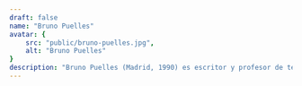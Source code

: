```yaml
---
draft: false
name: "Bruno Puelles"
avatar: {
    src: "public/bruno-puelles.jpg",
    alt: "Bruno Puelles"
}
description: "Bruno Puelles (Madrid, 1990) es escritor y profesor de teatro. Desde el lanzamiento de su primer libro en 2017 ha publicado más de una docena de novelas y novelas cortas, así como relatos en varias antologías y un guion de miniserie. Algunos de sus libros están dirigidos a jóvenes, como Los secretos del Hotel Jardín de Odette, Las tres despedidas de Georg Kahn o La ciudad de los mil ojos (Premio Kelvin 505 a Mejor novela juvenil en castellano 2023).  Otros a niños, como El ciclo de vida de la mariposa nocturna (Premio Ignotus a Mejor libro infantil y juvenil 2022) y la serie Kalambu (2024).  Entre su obra dirigida a adultos, destacan Simbiosis (finalista al Premio Minotauro 2020), Tiempo de monstruos (finalista al Premio Minotauro 2022) y su debut en el género de ficción literaria, Lo frágil y lo eterno (2024)."
---
```

